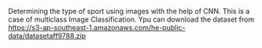 Determining the type of sport using images with the help of CNN. This is a case of multiclass Image  Classification.
Ypu can download the dataset from https://s3-ap-southeast-1.amazonaws.com/he-public-data/datasetaff9788.zip

